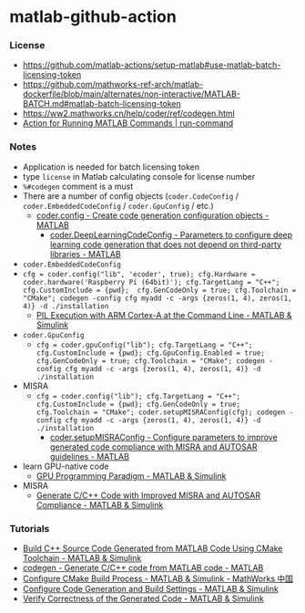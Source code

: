matlab-github-action
====================

### License
- https://github.com/matlab-actions/setup-matlab#use-matlab-batch-licensing-token
- https://github.com/mathworks-ref-arch/matlab-dockerfile/blob/main/alternates/non-interactive/MATLAB-BATCH.md#matlab-batch-licensing-token
- https://ww2.mathworks.cn/help/coder/ref/codegen.html
- [Action for Running MATLAB Commands | run-command](https://braverclient.github.io/run-command/)
  
### Notes
- Application is needed for batch licensing token
- type `license` in Matlab calculating console for license number
- `%#codegen` comment is a must
- There are a number of config objects (`coder.CodeConfig` / `coder.EmbeddedCodeConfig` / `coder.GpuConfig` / etc.)
  - [coder.config - Create code generation configuration objects - MATLAB](https://www.mathworks.com/help/coder/ref/coder.config.html)
    - [coder.DeepLearningCodeConfig - Parameters to configure deep learning code generation that does not depend on third-party libraries - MATLAB](https://www.mathworks.com/help/coder/ref/coder.deeplearningcodeconfig.html)
-  `coder.EmbeddedCodeConfig`
  - `cfg = coder.config("lib", 'ecoder', true); cfg.Hardware = coder.hardware('Raspberry Pi (64bit)'); cfg.TargetLang = "C++"; cfg.CustomInclude = {pwd};  cfg.GenCodeOnly = true; cfg.Toolchain = "CMake"; codegen -config cfg myadd -c -args {zeros(1, 4), zeros(1, 4)} -d ./installation`
    - [PIL Execution with ARM Cortex-A at the Command Line - MATLAB & Simulink](https://www.mathworks.com/help/ecoder/ug/pil-execution-with-arm-cortex-a-from-command-line.html)
- `coder.GpuConfig`
  - `cfg = coder.gpuConfig("lib"); cfg.TargetLang = "C++"; cfg.CustomInclude = {pwd}; cfg.GpuConfig.Enabled = true; cfg.GenCodeOnly = true; cfg.Toolchain = "CMake"; codegen -config cfg myadd -c -args {zeros(1, 4), zeros(1, 4)} -d ./installation`
- MISRA
  - `cfg = coder.config("lib"); cfg.TargetLang = "C++"; cfg.CustomInclude = {pwd}; cfg.GenCodeOnly = true; cfg.Toolchain = "CMake"; coder.setupMISRAConfig(cfg); codegen -config cfg myadd -c -args {zeros(1, 4), zeros(1, 4)} -d ./installation`
    - [coder.setupMISRAConfig - Configure parameters to improve generated code compliance with MISRA and AUTOSAR guidelines - MATLAB](https://www.mathworks.com/help/ecoder/ref/coder.setupmisraconfig.html)
- learn GPU-native code
  - [GPU Programming Paradigm - MATLAB & Simulink](https://www.mathworks.com/help/gpucoder/gs/gpu-prog-paradigm.html)
- MISRA
  - [Generate C/C++ Code with Improved MISRA and AUTOSAR Compliance - MATLAB & Simulink](https://www.mathworks.com/help/ecoder/ug/generate-cc-code-with-improved-misra-compliance.html)
### Tutorials
- [Build C++ Source Code Generated from MATLAB Code Using CMake Toolchain - MATLAB & Simulink](https://www.mathworks.com/help/coder/ug/build-generated-code-using-cmake.html)
- [codegen - Generate C/C++ code from MATLAB code - MATLAB](https://www.mathworks.com/help/coder/ref/codegen.html#d126e4860)
- [Configure CMake Build Process - MATLAB & Simulink - MathWorks 中国](https://www.mathworks.com/help/coder/ug/configure-cmake-build-process.html?requestedDomain=cn)
- [Configure Code Generation and Build Settings - MATLAB & Simulink](https://www.mathworks.com/help/coder/ug/build-setting-configuration.html)
- [Verify Correctness of the Generated Code - MATLAB & Simulink](https://www.mathworks.com/help/gpucoder/gs/gpucoder-verification.html)

